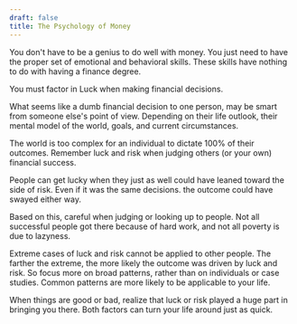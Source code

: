 ```yaml
---
draft: false
title: The Psychology of Money 
---
```

You don't have to be a genius to do well with money. You just need to have the proper set of emotional and behavioral skills. These skills have nothing to do with having a finance degree. 

You must factor in Luck when making financial decisions. 

What seems like a dumb financial decision to one person, may be smart from someone else's point of view. Depending on their life outlook, their mental model of the world, goals, and current circumstances.  

The world is too complex for an individual to dictate 100% of their outcomes. Remember luck and risk when judging others (or your own) financial success. 

People can get lucky when they just as well could have leaned toward the side of risk. Even if it was the same decisions. the outcome could have swayed either way. 

Based on this, careful when judging or looking up to people. Not all successful people got there because of hard work, and not all poverty is due to lazyness. 

Extreme cases of luck and risk cannot be applied to other people. The farther the extreme, the more likely the outcome was driven by luck and risk. So focus more on broad patterns, rather than on individuals or case studies. Common patterns are more likely to be applicable to your life. 

When things are good or bad, realize that luck or risk played a huge part in bringing you there. Both factors can turn your life around just as quick. 